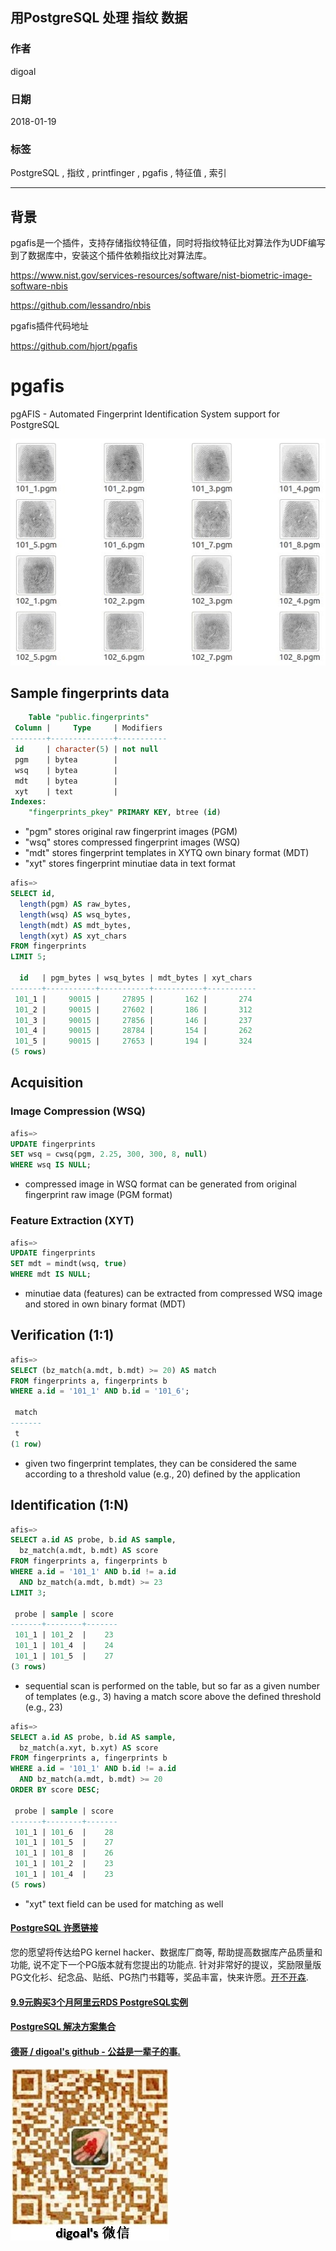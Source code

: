 ## 用PostgreSQL 处理 指纹 数据
                           
### 作者                           
digoal                           
                           
### 日期                           
2018-01-19                          
                           
### 标签                           
PostgreSQL , 指纹 , printfinger , pgafis , 特征值 , 索引 
                           
----                           
                           
## 背景 
pgafis是一个插件，支持存储指纹特征值，同时将指纹特征比对算法作为UDF编写到了数据库中，安装这个插件依赖指纹比对算法库。   
  
https://www.nist.gov/services-resources/software/nist-biometric-image-software-nbis  
  
https://github.com/lessandro/nbis  
    
pgafis插件代码地址  
  
https://github.com/hjort/pgafis  
  
pgafis
======

pgAFIS - Automated Fingerprint Identification System support for PostgreSQL

![fingers](20180119_02_pic_001.jpg)

## Sample fingerprints data

```sql
    Table "public.fingerprints"
 Column |     Type     | Modifiers 
--------+--------------+-----------
 id     | character(5) | not null
 pgm    | bytea        | 
 wsq    | bytea        | 
 mdt    | bytea        | 
 xyt    | text         | 
Indexes:
    "fingerprints_pkey" PRIMARY KEY, btree (id)
```
- "pgm" stores original raw fingerprint images (PGM)
- "wsq" stores compressed fingerprint images (WSQ)
- "mdt" stores fingerprint templates in XYTQ own binary format (MDT)
- "xyt" stores fingerprint minutiae data in text format

```sql
afis=>
SELECT id,
  length(pgm) AS raw_bytes,
  length(wsq) AS wsq_bytes,
  length(mdt) AS mdt_bytes,
  length(xyt) AS xyt_chars
FROM fingerprints
LIMIT 5;

  id   | pgm_bytes | wsq_bytes | mdt_bytes | xyt_chars 
-------+-----------+-----------+-----------+-----------
 101_1 |     90015 |     27895 |       162 |       274
 101_2 |     90015 |     27602 |       186 |       312
 101_3 |     90015 |     27856 |       146 |       237
 101_4 |     90015 |     28784 |       154 |       262
 101_5 |     90015 |     27653 |       194 |       324
(5 rows)
```

## Acquisition

### Image Compression (WSQ)

```sql
afis=>
UPDATE fingerprints
SET wsq = cwsq(pgm, 2.25, 300, 300, 8, null)
WHERE wsq IS NULL;
```
- compressed image in WSQ format can be generated from original fingerprint raw image (PGM format)

### Feature Extraction (XYT)

```sql
afis=>
UPDATE fingerprints
SET mdt = mindt(wsq, true)
WHERE mdt IS NULL;
```
- minutiae data (features) can be extracted from compressed WSQ image and stored in own binary format (MDT)

## Verification (1:1)

```sql
afis=>
SELECT (bz_match(a.mdt, b.mdt) >= 20) AS match
FROM fingerprints a, fingerprints b
WHERE a.id = '101_1' AND b.id = '101_6';

 match 
-------
 t
(1 row)
```
- given two fingerprint templates, they can be considered the same according to a threshold value (e.g., 20) defined by the application


## Identification (1:N)

```sql
afis=>
SELECT a.id AS probe, b.id AS sample,
  bz_match(a.mdt, b.mdt) AS score
FROM fingerprints a, fingerprints b
WHERE a.id = '101_1' AND b.id != a.id
  AND bz_match(a.mdt, b.mdt) >= 23
LIMIT 3;

 probe | sample | score 
-------+--------+-------
 101_1 | 101_2  |    23
 101_1 | 101_4  |    24
 101_1 | 101_5  |    27
(3 rows)
```
- sequential scan is performed on the table, but so far as a given number of templates (e.g., 3) having a match score above the defined threshold (e.g., 23)

```sql
afis=>
SELECT a.id AS probe, b.id AS sample,
  bz_match(a.xyt, b.xyt) AS score
FROM fingerprints a, fingerprints b
WHERE a.id = '101_1' AND b.id != a.id
  AND bz_match(a.mdt, b.mdt) >= 20
ORDER BY score DESC;

 probe | sample | score 
-------+--------+-------
 101_1 | 101_6  |    28
 101_1 | 101_5  |    27
 101_1 | 101_8  |    26
 101_1 | 101_2  |    23
 101_1 | 101_4  |    23
(5 rows)
```
- "xyt" text field can be used for matching as well
  
  
  
  
  
  
  
  
  
  
  
  
  
  
  
  
  
  
  
  
  
  
  
  
  
  
  
  
  
  
  
  
  
  
  
  
  
  
  
  
  
  
  
  
  
  
  
  
  
  
  
  
  
  
  
  
  
  
  
  
  
  
  
  
  
  
  
  
  
  
  
  
  
#### [PostgreSQL 许愿链接](https://github.com/digoal/blog/issues/76 "269ac3d1c492e938c0191101c7238216")
您的愿望将传达给PG kernel hacker、数据库厂商等, 帮助提高数据库产品质量和功能, 说不定下一个PG版本就有您提出的功能点. 针对非常好的提议，奖励限量版PG文化衫、纪念品、贴纸、PG热门书籍等，奖品丰富，快来许愿。[开不开森](https://github.com/digoal/blog/issues/76 "269ac3d1c492e938c0191101c7238216").  
  
  
#### [9.9元购买3个月阿里云RDS PostgreSQL实例](https://www.aliyun.com/database/postgresqlactivity "57258f76c37864c6e6d23383d05714ea")
  
  
#### [PostgreSQL 解决方案集合](https://yq.aliyun.com/topic/118 "40cff096e9ed7122c512b35d8561d9c8")
  
  
#### [德哥 / digoal's github - 公益是一辈子的事.](https://github.com/digoal/blog/blob/master/README.md "22709685feb7cab07d30f30387f0a9ae")
  
  
![digoal's wechat](../pic/digoal_weixin.jpg "f7ad92eeba24523fd47a6e1a0e691b59")
  
